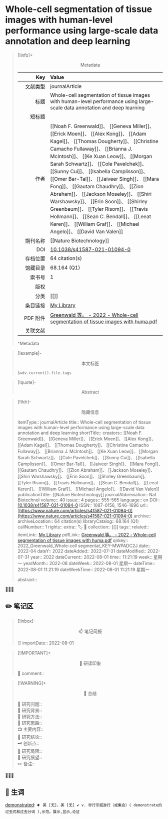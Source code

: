 # Whole-cell segmentation of tissue images with human-level performance using large-scale data annotation and deep learning
> [!info]+ <center>Metadata</center>
> 
> |<div style="width: 5em">Key</div>|Value|
> |--:|:--|
> |文献类型|journalArticle|
> |标题|Whole-cell segmentation of tissue images with human-level performance using large-scale data annotation and deep learning|
> |短标题||
> |作者|[[Noah F. Greenwald]]、 [[Geneva Miller]]、 [[Erick Moen]]、 [[Alex Kong]]、 [[Adam Kagel]]、 [[Thomas Dougherty]]、 [[Christine Camacho Fullaway]]、 [[Brianna J. McIntosh]]、 [[Ke Xuan Leow]]、 [[Morgan Sarah Schwartz]]、 [[Cole Pavelchek]]、 [[Sunny Cui]]、 [[Isabella Camplisson]]、 [[Omer Bar-Tal]]、 [[Jaiveer Singh]]、 [[Mara Fong]]、 [[Gautam Chaudhry]]、 [[Zion Abraham]]、 [[Jackson Moseley]]、 [[Shiri Warshawsky]]、 [[Erin Soon]]、 [[Shirley Greenbaum]]、 [[Tyler Risom]]、 [[Travis Hollmann]]、 [[Sean C. Bendall]]、 [[Leeat Keren]]、 [[William Graf]]、 [[Michael Angelo]]、 [[David Van Valen]]|
> |期刊名称|[[Nature Biotechnology]]|
> |DOI|[10.1038/s41587-021-01094-0](https://doi.org/10.1038/s41587-021-01094-0)|
> |存档位置|64 citation(s)|
> |馆藏目录|68.164 (Q1)|
> |索书号|1|
> |版权||
> |分类|[[]]|
> |条目链接|[My Library](zotero://select/library/items/MWPADC2J)|
> |PDF 附件|[Greenwald 等。 - 2022 - Whole-cell segmentation of tissue images with huma.pdf](zotero://open-pdf/library/items/V37UR3SD)|
> |关联文献||
> ^Metadata


> [!example]- <center>本文标签</center>
> 
> `$=dv.current().file.tags`


> [!quote]- <center>Abstract</center>
> 
> 


> [!tldr]- <center>隐藏信息</center>
> 
> itemType:: journalArticle
> title:: Whole-cell segmentation of tissue images with human-level performance using large-scale data annotation and deep learning
> shortTitle:: 
> creators:: [[Noah F. Greenwald]]、 [[Geneva Miller]]、 [[Erick Moen]]、 [[Alex Kong]]、 [[Adam Kagel]]、 [[Thomas Dougherty]]、 [[Christine Camacho Fullaway]]、 [[Brianna J. McIntosh]]、 [[Ke Xuan Leow]]、 [[Morgan Sarah Schwartz]]、 [[Cole Pavelchek]]、 [[Sunny Cui]]、 [[Isabella Camplisson]]、 [[Omer Bar-Tal]]、 [[Jaiveer Singh]]、 [[Mara Fong]]、 [[Gautam Chaudhry]]、 [[Zion Abraham]]、 [[Jackson Moseley]]、 [[Shiri Warshawsky]]、 [[Erin Soon]]、 [[Shirley Greenbaum]]、 [[Tyler Risom]]、 [[Travis Hollmann]]、 [[Sean C. Bendall]]、 [[Leeat Keren]]、 [[William Graf]]、 [[Michael Angelo]]、 [[David Van Valen]]
> publicationTitle:: [[Nature Biotechnology]]
> journalAbbreviation:: Nat Biotechnol
> volume:: 40
> issue:: 4
> pages:: 555-565
> language:: en
> DOI:: [10.1038/s41587-021-01094-0](https://doi.org/10.1038/s41587-021-01094-0)
> ISSN:: 1087-0156, 1546-1696
> url:: [https://www.nature.com/articles/s41587-021-01094-0](https://www.nature.com/articles/s41587-021-01094-0)
> archive:: 
> archiveLocation:: 64 citation(s)
> libraryCatalog:: 68.164 (Q1)
> callNumber:: 1
> rights:: 
> extra:: 🏷️ 📒
> collection:: [[]]
> tags:: 
> related:: 
> itemLink:: [My Library](zotero://select/library/items/MWPADC2J)
> pdfLink:: [Greenwald 等。 - 2022 - Whole-cell segmentation of tissue images with huma.pdf](zotero://open-pdf/library/items/V37UR3SD)
> qnkey:: 2022_Greenwald_Whole-cell segmentat_KEY-MWPADC2J
> date:: 2022-04
> dateY:: 2022
> dateAdded:: 2022-07-31
> dateModified:: 2022-07-31
> year:: 2022
> dateCurrent:: 2022-08-01
> time:: 11:21:19
> week:: 星期一
> yearMonth:: 2022-08
> dateWeek:: 2022-08-01 星期一
> dateTime:: 2022-08-01 11:21:19
> dateWeekTime:: 2022-08-01 11:21:19 星期一
> 
> abstract:: 


👣➿👣


## ✏️ 笔记区

>[!inbox]- <center>📫 笔记简报</center>
>
> ⏰ importDate:: 2022-08-01

> [!IMPORTANT]+ <center>🌱 研读印象</center>  
>
>📌 comment::  

> [!WARNING]+ <center>🐣 总结</center>  
>
>🎯 研究问题::  
🔎 研究背景::  
🚀 研究方法::  
🐔 研究思路::  
📺 主要内容::  
🎉 研究结论::  
🗝️ 创新点::  
💩 研究局限::  
🐾 研究展望::  
✏️ 备注::  



👣➿👣

## 📙 生词

[demonstrated](zotero://open-pdf/library/items/V37UR3SD?page=555&annotation=N85594WN): `🔉 英 [无]，美 [无] ✔︎ v. 举行示威游行（或集会）( demonstrate的过去式和过去分词 ),示范。展示,显示,论证`



